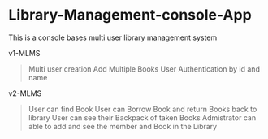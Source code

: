 # Library-Management-console-App
This is a console bases multi user library management system

v1-MLMS
>Multi user creation
>Add Multiple Books
>User Authentication by id and name

v2-MLMS
>User can find Book
User can Borrow Book and return Books back to library
User can see their Backpack of taken Books
Admistrator can able to add and see the member and Book in the Library
